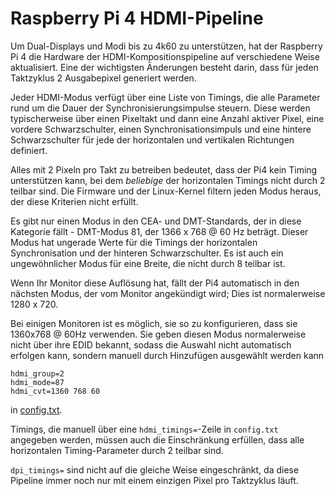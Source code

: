 # Raspberry Pi 4 HDMI-Pipeline

Um Dual-Displays und Modi bis zu 4k60 zu unterstützen, hat der Raspberry Pi 4 die Hardware der HDMI-Kompositionspipeline auf verschiedene Weise aktualisiert. Eine der wichtigsten Änderungen besteht darin, dass für jeden Taktzyklus 2 Ausgabepixel generiert werden.

Jeder HDMI-Modus verfügt über eine Liste von Timings, die alle Parameter rund um die Dauer der Synchronisierungsimpulse steuern. Diese werden typischerweise über einen Pixeltakt und dann eine Anzahl aktiver Pixel, eine vordere Schwarzschulter, einen Synchronisationsimpuls und eine hintere Schwarzschulter für jede der horizontalen und vertikalen Richtungen definiert.

Alles mit 2 Pixeln pro Takt zu betreiben bedeutet, dass der Pi4 kein Timing unterstützen kann, bei dem _beliebige_ der horizontalen Timings nicht durch 2 teilbar sind. Die Firmware und der Linux-Kernel filtern jeden Modus heraus, der diese Kriterien nicht erfüllt.

Es gibt nur einen Modus in den CEA- und DMT-Standards, der in diese Kategorie fällt - DMT-Modus 81, der 1366 x 768 @ 60 Hz beträgt. Dieser Modus hat ungerade Werte für die Timings der horizontalen Synchronisation und der hinteren Schwarzschulter. Es ist auch ein ungewöhnlicher Modus für eine Breite, die nicht durch 8 teilbar ist.

Wenn Ihr Monitor diese Auflösung hat, fällt der Pi4 automatisch in den nächsten Modus, der vom Monitor angekündigt wird; Dies ist normalerweise 1280 x 720.

Bei einigen Monitoren ist es möglich, sie so zu konfigurieren, dass sie 1360x768 @ 60Hz verwenden. Sie geben diesen Modus normalerweise nicht über ihre EDID bekannt, sodass die Auswahl nicht automatisch erfolgen kann, sondern manuell durch Hinzufügen ausgewählt werden kann

```
hdmi_group=2
hdmi_mode=87
hdmi_cvt=1360 768 60
```
in [config.txt](./video.md).

Timings, die manuell über eine `hdmi_timings=`-Zeile in `config.txt` angegeben werden, müssen auch die Einschränkung erfüllen, dass alle horizontalen Timing-Parameter durch 2 teilbar sind.

`dpi_timings=` sind nicht auf die gleiche Weise eingeschränkt, da diese Pipeline immer noch nur mit einem einzigen Pixel pro Taktzyklus läuft.